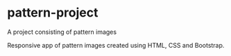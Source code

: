 # pattern-project
A project consisting of pattern images

Responsive app of pattern images created using HTML, CSS and Bootstrap.
